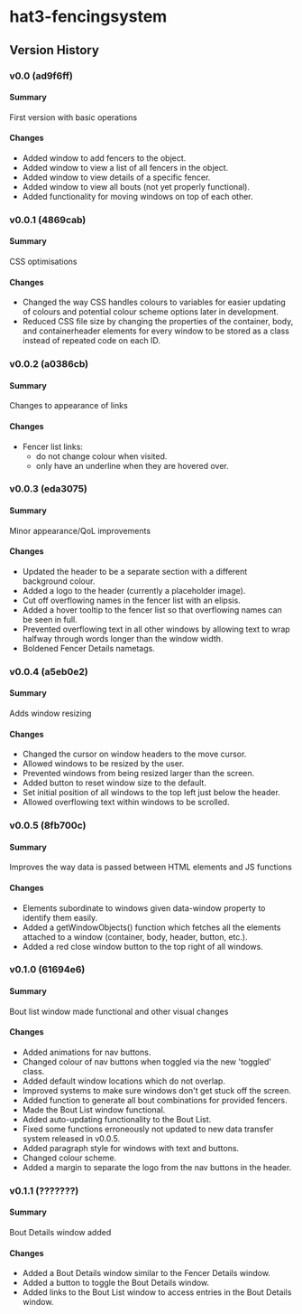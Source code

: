 # hat3-fencingsystem
## Version History
### v0.0 (ad9f6ff)
#### Summary
First version with basic operations
#### Changes
- Added window to add fencers to the object.
- Added window to view a list of all fencers in the object.
- Added window to view details of a specific fencer.
- Added window to view all bouts (not yet properly functional).
- Added functionality for moving windows on top of each other.
### v0.0.1 (4869cab)
#### Summary
CSS optimisations
#### Changes
- Changed the way CSS handles colours to variables for easier updating of colours and potential colour scheme options later in development.
- Reduced CSS file size by changing the properties of the container, body, and containerheader elements for every window to be stored as a class instead of repeated code on each ID.
### v0.0.2 (a0386cb)
#### Summary
Changes to appearance of links
#### Changes
- Fencer list links:
  - do not change colour when visited.
  - only have an underline when they are hovered over.
### v0.0.3 (eda3075)
#### Summary
Minor appearance/QoL improvements
#### Changes
- Updated the header to be a separate section with a different background colour.
- Added a logo to the header (currently a placeholder image).
- Cut off overflowing names in the fencer list with an elipsis.
- Added a hover tooltip to the fencer list so that overflowing names can be seen in full.
- Prevented overflowing text in all other windows by allowing text to wrap halfway through words longer than the window width.
- Boldened Fencer Details nametags.
### v0.0.4 (a5eb0e2)
#### Summary
Adds window resizing
#### Changes
- Changed the cursor on window headers to the move cursor.
- Allowed windows to be resized by the user.
- Prevented windows from being resized larger than the screen.
- Added button to reset window size to the default.
- Set initial position of all windows to the top left just below the header.
- Allowed overflowing text within windows to be scrolled.
### v0.0.5 (8fb700c)
#### Summary
Improves the way data is passed between HTML elements and JS functions
#### Changes
- Elements subordinate to windows given data-window property to identify them easily.
- Added a getWindowObjects() function which fetches all the elements attached to a window (container, body, header, button, etc.).
- Added a red close window button to the top right of all windows.
### v0.1.0 (61694e6)
#### Summary
Bout list window made functional and other visual changes
#### Changes
- Added animations for nav buttons.
- Changed colour of nav buttons when toggled via the new 'toggled' class.
- Added default window locations which do not overlap.
- Improved systems to make sure windows don't get stuck off the screen.
- Added function to generate all bout combinations for provided fencers.
- Made the Bout List window functional.
- Added auto-updating functionality to the Bout List.
- Fixed some functions erroneously not updated to new data transfer system released in v0.0.5.
- Added paragraph style for windows with text and buttons.
- Changed colour scheme.
- Added a margin to separate the logo from the nav buttons in the header.
### v0.1.1 (???????)
#### Summary
Bout Details window added
#### Changes
- Added a Bout Details window similar to the Fencer Details window.
- Added a button to toggle the Bout Details window.
- Added links to the Bout List window to access entries in the Bout Details window.